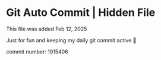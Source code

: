 # Git Auto Commit | Hidden File

This file was added Feb 12, 2025

Just for fun and keeping my daily git commit active 🤪

commit number: 1915406
